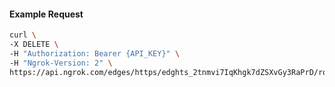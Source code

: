 <!-- Code generated for API Clients. DO NOT EDIT. -->

#### Example Request

```bash
curl \
-X DELETE \
-H "Authorization: Bearer {API_KEY}" \
-H "Ngrok-Version: 2" \
https://api.ngrok.com/edges/https/edghts_2tnmvi7IqKhgk7dZSXvGy3RaPrD/routes/edghtsrt_2tnmvi37gQC9NPjNvZc5Ylu8ha8/traffic_policy
```
